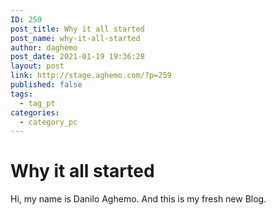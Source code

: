 ```yaml
---
ID: 259
post_title: Why it all started
post_name: why-it-all-started
author: daghemo
post_date: 2021-01-19 19:36:28
layout: post
link: http://stage.aghemo.com/?p=259
published: false
tags:
  - tag_pt
categories:
  - category_pc
---
```

# Why it all started

Hi, my name is Danilo Aghemo. And this is my fresh new Blog.